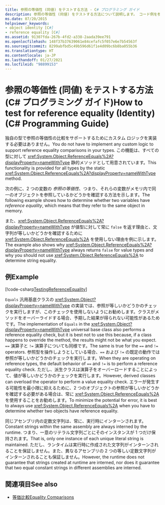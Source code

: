 ```yaml
---
title: 参照の等価性 (同値) をテストする方法 - C# プログラミング ガイド
description: 参照の等価性 (同値) をテストする方法について説明します。 コード例を参照し、使用可能なその他のリソースを確認します。
ms.date: 07/20/2015
helpviewer_keywords:
- object identity [C#]
- reference equality [C#]
ms.assetid: 91307fda-267b-4fd2-a338-2aada39ee791
ms.openlocfilehash: 148f37b37639061e84cefafc5f057e6e7b54563f
ms.sourcegitcommit: 8299abfbd5c49b596d61f1e4d09bc6b8ba055b36
ms.translationtype: HT
ms.contentlocale: ja-JP
ms.lasthandoff: 01/27/2021
ms.locfileid: "98899153"
---
```

# <a name="how-to-test-for-reference-equality-identity-c-programming-guide"></a><span data-ttu-id="0664a-104">参照の等価性 (同値) をテストする方法 (C# プログラミング ガイド)</span><span class="sxs-lookup"><span data-stu-id="0664a-104">How to test for reference equality (Identity) (C# Programming Guide)</span></span>

<span data-ttu-id="0664a-105">独自の型で参照の等価性の比較をサポートするためにカスタム ロジックを実装する必要はありません。</span><span class="sxs-lookup"><span data-stu-id="0664a-105">You do not have to implement any custom logic to support reference equality comparisons in your types.</span></span> <span data-ttu-id="0664a-106">この機能は、すべての型に対して <xref:System.Object.ReferenceEquals%2A?displayProperty=nameWithType> 静的メソッドとして用意されています。</span><span class="sxs-lookup"><span data-stu-id="0664a-106">This functionality is provided for all types by the static <xref:System.Object.ReferenceEquals%2A?displayProperty=nameWithType> method.</span></span>  
  
 <span data-ttu-id="0664a-107">次の例に、2 つの変数の *参照の等価性*、つまり、それらの変数がメモリ内で同一のオブジェクトを参照しているかどうかを確認する方法を示します。</span><span class="sxs-lookup"><span data-stu-id="0664a-107">The following example shows how to determine whether two variables have *reference equality*, which means that they refer to the same object in memory.</span></span>  
  
 <span data-ttu-id="0664a-108">また、<xref:System.Object.ReferenceEquals%2A?displayProperty=nameWithType> が値型に対して常に `false` を返す理由と、文字列が等しいかどうかを確認するために <xref:System.Object.ReferenceEquals%2A> を使用しない理由を例に示します。</span><span class="sxs-lookup"><span data-stu-id="0664a-108">The example also shows why <xref:System.Object.ReferenceEquals%2A?displayProperty=nameWithType> always returns `false` for value types and why you should not use  <xref:System.Object.ReferenceEquals%2A> to determine string equality.</span></span>  
  
## <a name="example"></a><span data-ttu-id="0664a-109">例</span><span class="sxs-lookup"><span data-stu-id="0664a-109">Example</span></span>  

 [!code-csharp[TestingReferenceEquality](snippets/how-to-test-for-reference-equality-identity/Program.cs)]  
  
 <span data-ttu-id="0664a-110">`Equals` 汎用基底クラスの <xref:System.Object?displayProperty=nameWithType> の実装では、参照が等しいかどうかのチェックを実行しますが、このチェックを使用しないようにお勧めします。クラスがメソッドをオーバーライドする場合、予期した結果が得られない可能性があるためです。</span><span class="sxs-lookup"><span data-stu-id="0664a-110">The implementation of `Equals` in the <xref:System.Object?displayProperty=nameWithType> universal base class also performs a reference equality check, but it is best not to use this because, if a class happens to override the method, the results might not be what you expect.</span></span> <span data-ttu-id="0664a-111">`==` 演算子と `!=` 演算子についても同様です。</span><span class="sxs-lookup"><span data-stu-id="0664a-111">The same is true for the `==` and `!=` operators.</span></span> <span data-ttu-id="0664a-112">参照型を操作しようとしている場合、`==` および `!=` の既定の動作では参照が等しいかどうかのチェックを実行します。</span><span class="sxs-lookup"><span data-stu-id="0664a-112">When they are operating on reference types, the default behavior of `==` and `!=` is to perform a reference equality check.</span></span> <span data-ttu-id="0664a-113">ただし、派生クラスは演算子をオーバーロードすることによって、値が等しいかどうかのチェックを実行します。</span><span class="sxs-lookup"><span data-stu-id="0664a-113">However, derived classes can overload the operator to perform a value equality check.</span></span> <span data-ttu-id="0664a-114">エラーが発生する可能性を最小限に抑えるために、2 つのオブジェクトの参照が等しいかどうかを確認する必要がある場合は、常に <xref:System.Object.ReferenceEquals%2A> を使用することをお勧めします。</span><span class="sxs-lookup"><span data-stu-id="0664a-114">To minimize the potential for error, it is best to always use <xref:System.Object.ReferenceEquals%2A> when you have to determine whether two objects have reference equality.</span></span>  
  
 <span data-ttu-id="0664a-115">同じアセンブリ内の定数文字列は、常に、実行時にインターンされます。</span><span class="sxs-lookup"><span data-stu-id="0664a-115">Constant strings within the same assembly are always interned by the runtime.</span></span> <span data-ttu-id="0664a-116">つまり、一意のリテラル文字列ごとにそのインスタンスが 1 つだけ保持されます。</span><span class="sxs-lookup"><span data-stu-id="0664a-116">That is, only one instance of each unique literal string is maintained.</span></span> <span data-ttu-id="0664a-117">ただし、ランタイムは実行時に作成された文字列がインターンされることを保証しません。また、異なるアセンブリの 2 つの等しい定数文字列がインターンされることも保証しません。</span><span class="sxs-lookup"><span data-stu-id="0664a-117">However, the runtime does not guarantee that strings created at runtime are interned, nor does it guarantee that two equal constant strings in different assemblies are interned.</span></span>  
  
## <a name="see-also"></a><span data-ttu-id="0664a-118">関連項目</span><span class="sxs-lookup"><span data-stu-id="0664a-118">See also</span></span>

- [<span data-ttu-id="0664a-119">等価比較</span><span class="sxs-lookup"><span data-stu-id="0664a-119">Equality Comparisons</span></span>](./equality-comparisons.md)
